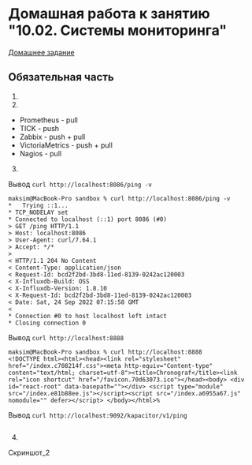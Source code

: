 # Домашная работа к занятию "10.02. Системы мониторинга"

[Домашнее задание](https://github.com/netology-code/mnt-homeworks/tree/MNT-13/10-monitoring-02-systems)

## Обязательная часть
1.

2.
- Prometheus - pull
- TICK - push
- Zabbix - push + pull
- VictoriaMetrics - push + pull
- Nagios - pull

3.
Вывод `curl http://localhost:8086/ping -v`
 ```
maksim@MacBook-Pro sandbox % curl http://localhost:8086/ping -v
*   Trying ::1...
* TCP_NODELAY set
* Connected to localhost (::1) port 8086 (#0)
> GET /ping HTTP/1.1
> Host: localhost:8086
> User-Agent: curl/7.64.1
> Accept: */*
>
< HTTP/1.1 204 No Content
< Content-Type: application/json
< Request-Id: bcd2f2bd-3bd8-11ed-8139-0242ac120003
< X-Influxdb-Build: OSS
< X-Influxdb-Version: 1.8.10
< X-Request-Id: bcd2f2bd-3bd8-11ed-8139-0242ac120003
< Date: Sat, 24 Sep 2022 07:15:58 GMT
<
* Connection #0 to host localhost left intact
* Closing connection 0
```

Вывод `curl http://localhost:8888`
```
maksim@MacBook-Pro sandbox % curl http://localhost:8888
<!DOCTYPE html><html><head><link rel="stylesheet" href="/index.c708214f.css"><meta http-equiv="Content-type" content="text/html; charset=utf-8"><title>Chronograf</title><link rel="icon shortcut" href="/favicon.70d63073.ico"></head><body> <div id="react-root" data-basepath=""></div> <script type="module" src="/index.e81b88ee.js"></script><script src="/index.a6955a67.js" nomodule="" defer></script> </body></html>%
```

Вывод `curl http://localhost:9092/kapacitor/v1/ping`
```

```

4.
Скриншот_2


